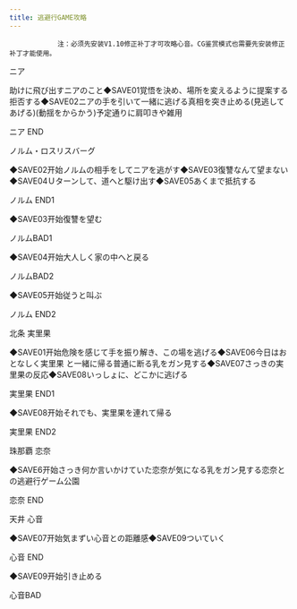 ```yaml
---
title: 逃避行GAME攻略
---
```


                注：必须先安装V1.10修正补丁才可攻略心音。CG鉴赏模式也需要先安装修正补丁才能使用。

ニア

助けに飛び出すニアのこと◆SAVE01覚悟を決め、場所を変えるように提案する拒否する◆SAVE02ニアの手を引いて一緒に逃げる真相を突き止める(見逃してあげる)(動揺をからかう)予定通りに肩叩きや雑用

ニア END

ノルム・ロスリスバーグ

◆SAVE02开始ノルムの相手をしてニアを逃がす◆SAVE03復讐なんて望まない◆SAVE04Ｕターンして、道へと駆け出す◆SAVE05あくまで抵抗する

ノルム END1

◆SAVE03开始復讐を望む

ノルムBAD1

◆SAVE04开始大人しく家の中へと戻る

ノルムBAD2

◆SAVE05开始従うと叫ぶ

ノルム END2

北条 実里果

◆SAVE01开始危険を感じて手を振り解き、この場を逃げる◆SAVE06今日はおとなしく実里果 と一緒に帰る普通に断る乳をガン見する◆SAVE07さっきの実里果の反応◆SAVE08いっしょに、どこかに逃げる

実里果 END1

◆SAVE08开始それでも、実里果を連れて帰る

実里果 END2

珠那覇 恋奈

◆SAVE6开始さっき何か言いかけていた恋奈が気になる乳をガン見する恋奈との逃避行ゲーム公園

恋奈 END

天井 心音

◆SAVE07开始気まずい心音との距離感◆SAVE09ついていく

心音 END

◆SAVE09开始引き止める

心音BAD
              
